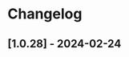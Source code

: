# Changelog

<!-- Do not change the line immediately below this comment, the build system will replace it with the actual version and date. -->

## [1.0.28] - 2024-02-24

